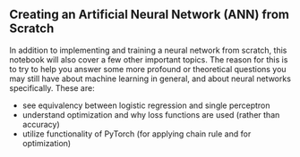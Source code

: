 ## Creating an Artificial Neural Network (ANN) from Scratch

In addition to implementing and training a neural network from scratch, this
notebook will also cover a few other important topics. The reason for this is 
to try to help you answer some more profound or theoretical questions you may still have
about machine learning in general, and about neural networks specifically. These are:
* see equivalency between logistic regression and single perceptron
* understand optimization and why loss functions are used (rather than accuracy)
* utilize functionality of PyTorch (for applying chain rule and for optimization)
 

